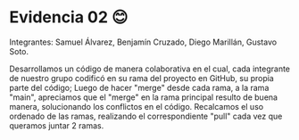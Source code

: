 # Evidencia 02 😊
Integrantes:
Samuel Álvarez,
Benjamín Cruzado,
Diego Marillán,
Gustavo Soto.

Desarrollamos un código de manera colaborativa en el cual,
cada integrante de nuestro grupo codificó en su rama del proyecto en GitHub,
su propia parte del código; Luego de hacer "merge" desde cada rama, a la rama "main",
apreciamos que el "merge" en la rama principal resulto de buena manera,
solucionando los conflictos en el código. Recalcamos el uso ordenado de las ramas,
realizando el correspondiente "pull" cada vez que queramos juntar 2 ramas.

![]()
![]()